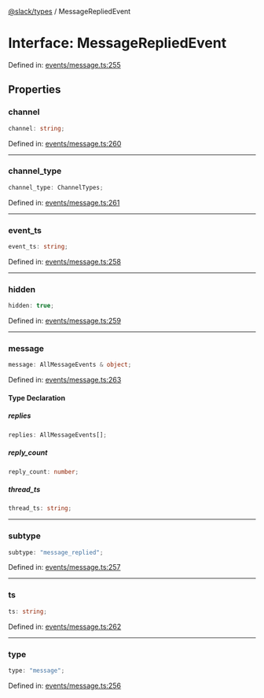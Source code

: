 [@slack/types](../index.md) / MessageRepliedEvent

# Interface: MessageRepliedEvent

Defined in: [events/message.ts:255](https://github.com/slackapi/node-slack-sdk/blob/main/packages/types/src/events/message.ts#L255)

## Properties

### channel

```ts
channel: string;
```

Defined in: [events/message.ts:260](https://github.com/slackapi/node-slack-sdk/blob/main/packages/types/src/events/message.ts#L260)

***

### channel\_type

```ts
channel_type: ChannelTypes;
```

Defined in: [events/message.ts:261](https://github.com/slackapi/node-slack-sdk/blob/main/packages/types/src/events/message.ts#L261)

***

### event\_ts

```ts
event_ts: string;
```

Defined in: [events/message.ts:258](https://github.com/slackapi/node-slack-sdk/blob/main/packages/types/src/events/message.ts#L258)

***

### hidden

```ts
hidden: true;
```

Defined in: [events/message.ts:259](https://github.com/slackapi/node-slack-sdk/blob/main/packages/types/src/events/message.ts#L259)

***

### message

```ts
message: AllMessageEvents & object;
```

Defined in: [events/message.ts:263](https://github.com/slackapi/node-slack-sdk/blob/main/packages/types/src/events/message.ts#L263)

#### Type Declaration

##### replies

```ts
replies: AllMessageEvents[];
```

##### reply\_count

```ts
reply_count: number;
```

##### thread\_ts

```ts
thread_ts: string;
```

***

### subtype

```ts
subtype: "message_replied";
```

Defined in: [events/message.ts:257](https://github.com/slackapi/node-slack-sdk/blob/main/packages/types/src/events/message.ts#L257)

***

### ts

```ts
ts: string;
```

Defined in: [events/message.ts:262](https://github.com/slackapi/node-slack-sdk/blob/main/packages/types/src/events/message.ts#L262)

***

### type

```ts
type: "message";
```

Defined in: [events/message.ts:256](https://github.com/slackapi/node-slack-sdk/blob/main/packages/types/src/events/message.ts#L256)

